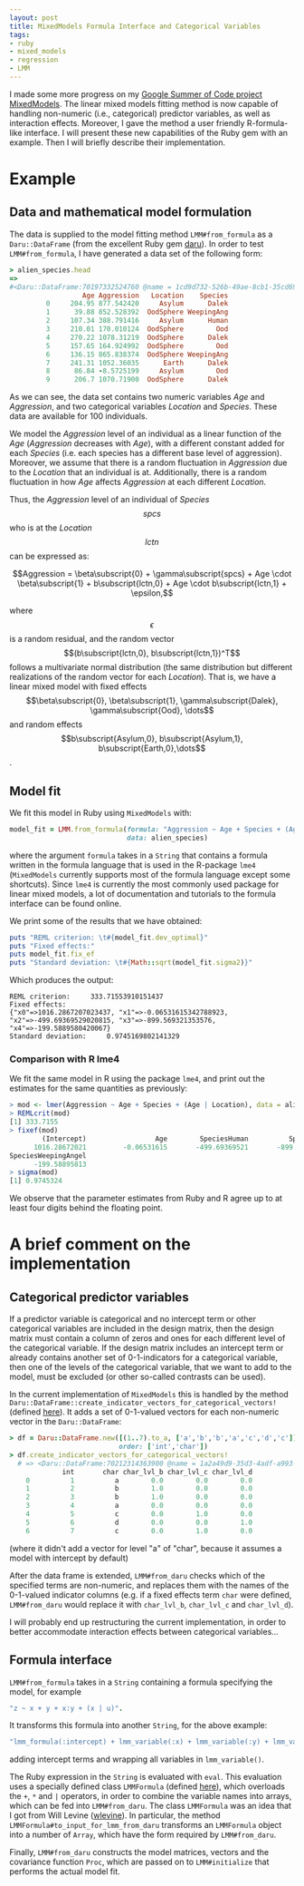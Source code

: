 ```yaml
---
layout: post
title: MixedModels Formula Interface and Categorical Variables
tags:
- ruby
- mixed_models
- regression
- LMM
---
```


I made some more progress on my [Google Summer of Code project MixedModels](https://github.com/agisga/MixedModels). The linear mixed models fitting method is now capable of handling non-numeric (i.e., categorical) predictor variables, as well as interaction effects. Moreover, I gave the method a user friendly R-formula-like interface. I will present these new capabilities of the Ruby gem with an example. Then I will briefly describe their implementation.

# Example

## Data and mathematical model formulation

The data is supplied to the model fitting method `LMM#from_formula` as a `Daru::DataFrame` (from the excellent Ruby gem [daru](https://github.com/v0dro/daru.git)). In order to test `LMM#from_formula`, I have generated a data set of the following form:

```ruby
> alien_species.head
=> 
#<Daru::DataFrame:70197332524760 @name = 1cd9d732-526b-49ae-8cb1-35cd69541c87 @size = 10>
                  Age Aggression   Location    Species 
         0     204.95 877.542420     Asylum      Dalek 
         1      39.88 852.528392  OodSphere WeepingAng 
         2     107.34 388.791416     Asylum      Human 
         3     210.01 170.010124  OodSphere        Ood 
         4     270.22 1078.31219  OodSphere      Dalek 
         5     157.65 164.924992  OodSphere        Ood 
         6     136.15 865.838374  OodSphere WeepingAng 
         7     241.31 1052.36035      Earth      Dalek 
         8      86.84 -8.5725199     Asylum        Ood 
         9      206.7 1070.71900  OodSphere      Dalek 
```

As we can see, the data set contains two numeric variables *Age* and *Aggression*, and two categorical variables *Location* and *Species*. These data are available for 100 individuals.

We model the *Aggression* level of an individual as a linear function of the *Age* (*Aggression* decreases with *Age*), with a different constant added for each *Species* (i.e. each species has a different base level of aggression). Moreover, we assume that there is a random fluctuation in *Aggression* due to the *Location* that an individual is at. Additionally, there is a random fluctuation in how *Age* affects *Aggression* at each different *Location*. 

Thus, the *Aggression* level of an individual of *Species* $$spcs$$ who is at the *Location* $$lctn$$ can be expressed as:

$$Aggression = \beta\subscript{0} + \gamma\subscript{spcs} + Age \cdot \beta\subscript{1} + b\subscript{lctn,0} + Age \cdot b\subscript{lctn,1} + \epsilon,$$

where $$\epsilon$$ is a random residual, and the random vector $$(b\subscript{lctn,0}, b\subscript{lctn,1})^T$$ follows a multivariate normal distribution (the same distribution but different realizations of the random vector for each *Location*). That is, we have a linear mixed model with fixed effects $$\beta\subscript{0}, \beta\subscript{1}, \gamma\subscript{Dalek}, \gamma\subscript{Ood}, \dots$$ and random effects $$b\subscript{Asylum,0}, b\subscript{Asylum,1}, b\subscript{Earth,0},\dots$$.

## Model fit

We fit this model in Ruby using `MixedModels` with:

```ruby
model_fit = LMM.from_formula(formula: "Aggression ~ Age + Species + (Age | Location)", 
                             data: alien_species)
```

where the argument `formula` takes in a `String` that contains a formula written in the formula language that is used in the R-package `lme4` (`MixedModels` currently supports most of the formula language except some shortcuts). Since `lme4` is currently the most commonly used package for linear mixed models, a lot of documentation and tutorials to the formula interface can be found online. 

We print some of the results that we have obtained:

```ruby
puts "REML criterion: \t#{model_fit.dev_optimal}"
puts "Fixed effects:"
puts model_fit.fix_ef
puts "Standard deviation: \t#{Math::sqrt(model_fit.sigma2)}"
```

Which produces the output:

```
REML criterion: 	333.71553910151437
Fixed effects:
{"x0"=>1016.2867207023437, "x1"=>-0.06531615342788923, 
"x2"=>-499.69369529020815, "x3"=>-899.569321353576, 
"x4"=>-199.5889580420067}
Standard deviation: 	0.9745169802141329
```

### Comparison with R lme4

We fit the same model in R using the package `lme4`, and print out the estimates for the same quantities as previously:

```R
> mod <- lmer(Aggression ~ Age + Species + (Age | Location), data = alien.species)
> REMLcrit(mod)
[1] 333.7155
> fixef(mod)
        (Intercept)                 Age        SpeciesHuman          SpeciesOod 
      1016.28672021         -0.06531615       -499.69369521       -899.56932076 
SpeciesWeepingAngel 
      -199.58895813 
> sigma(mod)
[1] 0.9745324
```

We observe that the parameter estimates from Ruby and R agree up to at least four digits behind the floating point. 

# A brief comment on the implementation

## Categorical predictor variables

If a predictor variable is categorical and no intercept term or other categorical variables are included in the design matrix, then the design matrix must contain a column of zeros and ones for each different level of the categorical variable. If the design matrix includes an intercept term or already contains another set of 0-1-indicators for a categorical variable, then one of the levels of the categorical variable, that we want to add to the model, must be excluded (or other so-called contrasts can be used).

In the current implementation of `MixedModels` this is handled by the method `Daru::DataFrame::create_indicator_vectors_for_categorical_vectors!` (defined [here](https://github.com/agisga/MixedModels/blob/master/lib/MixedModels/daru_methods.rb#L90)). It adds a set of 0-1-valued vectors for each non-numeric vector in the `Daru::DataFrame`:

```ruby
> df = Daru::DataFrame.new([(1..7).to_a, ['a','b','b','a','c','d','c']],
                           order: ['int','char']) 
> df.create_indicator_vectors_for_categorical_vectors!
  # => <Daru::DataFrame:70212314363900 @name = 1a2a49d9-35d3-4adf-a993-5266d7d79442 @size = 7>
             int       char char_lvl_b char_lvl_c char_lvl_d 
    0          1          a        0.0        0.0        0.0 
    1          2          b        1.0        0.0        0.0 
    2          3          b        1.0        0.0        0.0 
    3          4          a        0.0        0.0        0.0 
    4          5          c        0.0        1.0        0.0 
    5          6          d        0.0        0.0        1.0 
    6          7          c        0.0        1.0        0.0
```

(where it didn't add a vector for level "a" of "char", because it assumes a model with intercept by default)

After the data frame is extended, `LMM#from_daru` checks which of the specified terms are non-numeric, and replaces them with the names of the 0-1-valued indicator columns (e.g. if a fixed effects term `char` were defined, `LMM#from_daru` would replace it with `char_lvl_b`, `char_lvl_c` and `char_lvl_d`).

I will probably end up restructuring the current implementation, in order to better accommodate interaction effects between categorical variables...

## Formula interface

`LMM#from_formula` takes in a `String` containing a formula specifying the model, for example 

```ruby
"z ~ x + y + x:y + (x | u)".
```

It transforms this formula into another `String`, for the above example:

```ruby
"lmm_formula(:intercept) + lmm_variable(:x) + lmm_variable(:y) + lmm_variable(:x) * lmm_variable(:y) + (lmm_variable(:intercept) + lmm_variable(:x) | lmm_variable(:u)))",
```

adding intercept terms and wrapping all variables in `lmm_variable()`.

The Ruby expression in the `String` is evaluated with `eval`. This evaluation uses a specially defined class `LMMFormula` (defined [here](https://github.com/agisga/MixedModels/blob/master/lib/MixedModels/LMMFormula.rb)), which overloads the `+`, `*` and `|` operators, in order to combine the variable names into arrays, which can be fed into `LMM#from_daru`. The class `LMMFormula` was an idea that I got from Will Levine ([wlevine](https://github.com/wlevine)). In particular, the method `LMMFormula#to_input_for_lmm_from_daru` transforms an `LMMFormula` object into a number of `Array`, which have the form required by `LMM#from_daru`.

Finally, `LMM#from_daru` constructs the model matrices, vectors and the covariance function `Proc`, which are passed on to `LMM#initialize` that performs the actual model fit.
